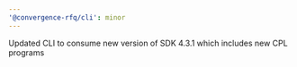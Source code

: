 ```yaml
---
'@convergence-rfq/cli': minor
---
```


Updated CLI to consume new version of SDK 4.3.1 which includes new CPL programs
